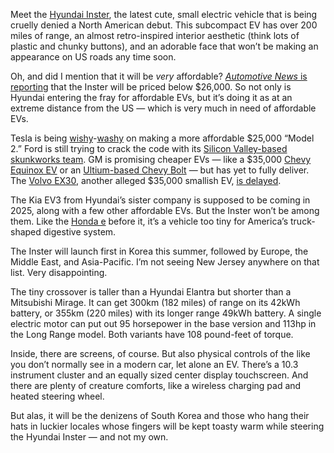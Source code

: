 Meet the [Hyundai Inster](https://www.hyundai.com/worldwide/en/newsroom/detail/0000000788), the latest cute, small electric vehicle that is being cruelly denied a North American debut. This subcompact EV has over 200 miles of range, an almost retro-inspired interior aesthetic (think lots of plastic and chunky buttons), and an adorable face that won’t be making an appearance on US roads any time soon.

Oh, and did I mention that it will be *very* affordable? [*Automotive News* is reporting](https://www.autonews.com/cars-concepts/hyundai-inster-subcompact-crossover-enters-affordable-ev-market) that the Inster will be priced below $26,000. So not only is Hyundai entering the fray for affordable EVs, but it’s doing it as at an extreme distance from the US — which is very much in need of affordable EVs.

Tesla is being [wishy](/2024/4/5/24122064/tesla-cancel-affordable-electric-vehicle-model-2-china)-[washy](/2024/4/23/24138646/tesla-q1-2024-earnings-model-2-affordable-electric-vehicles) on making a more affordable $25,000 “Model 2.” Ford is still trying to crack the code with its [Silicon Valley-based skunkworks team](/2024/2/7/24064545/ford-skunkworks-low-cost-ev-battery-tesla). GM is promising cheaper EVs — like a $35,000 [Chevy Equinox EV](/2024/2/12/24070558/gm-chevy-equinox-ev-price-range-trim-model-date) or an [Ultium-based Chevy Bolt](/2023/7/25/23806863/chevy-bolt-ev-gm-ultium-battery) — but has yet to fully deliver. The [Volvo EX30](/2023/6/7/23750921/volvo-ex30-compact-suv-ev-price-specs), another alleged $35,000 smallish EV, [is delayed](/2024/6/26/24186691/volvo-officially-delays-the-ex30-in-the-us-until-2025).

The Kia EV3 from Hyundai’s sister company is supposed to be coming in 2025, along with a few other affordable EVs. But the Inster won’t be among them. Like the [Honda e](/2019/2/27/18243026/honda-urban-ev-prototype-geneva-motor-show-2019) before it, it’s a vehicle too tiny for America’s truck-shaped digestive system.

The Inster will launch first in Korea this summer, followed by Europe, the Middle East, and Asia-Pacific. I’m not seeing New Jersey anywhere on that list. Very disappointing.

The tiny crossover is taller than a Hyundai Elantra but shorter than a Mitsubishi Mirage. It can get 300km (182 miles) of range on its 42kWh battery, or 355km (220 miles) with its longer range 49kWh battery. A single electric motor can put out 95 horsepower in the base version and 113hp in the Long Range model. Both variants have 108 pound-feet of torque.

Inside, there are screens, of course. But also physical controls of the like you don’t normally see in a modern car, let alone an EV. There’s a 10.3 instrument cluster and an equally sized center display touchscreen. And there are plenty of creature comforts, like a wireless charging pad and heated steering wheel.

But alas, it will be the denizens of South Korea and those who hang their hats in luckier locales whose fingers will be kept toasty warm while steering the Hyundai Inster — and not my own.
